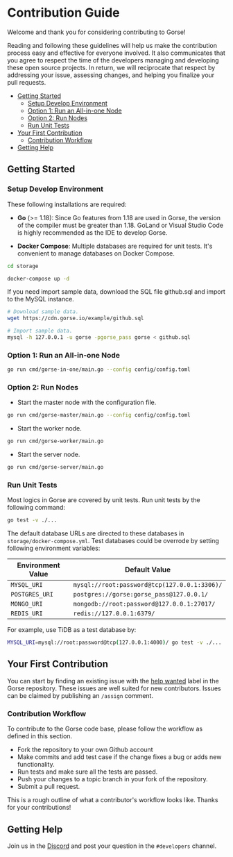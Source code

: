 # Contribution Guide

Welcome and thank you for considering contributing to Gorse!

Reading and following these guidelines will help us make the contribution process easy and effective for everyone involved. It also communicates that you agree to respect the time of the developers managing and developing these open source projects. In return, we will reciprocate that respect by addressing your issue, assessing changes, and helping you finalize your pull requests.

- [Getting Started](#getting-started)
  - [Setup Develop Environment](#setup-develop-environment)
  - [Option 1: Run an All-in-one Node](#option-1-run-an-all-in-one-node)
  - [Option 2: Run Nodes](#option-2-run-nodes)
  - [Run Unit Tests](#run-unit-tests)
- [Your First Contribution](#your-first-contribution)
  - [Contribution Workflow](#contribution-workflow)
- [Getting Help](#getting-help)

## Getting Started

### Setup Develop Environment

These following installations are required:

- **Go** (>= 1.18): Since Go features from 1.18 are used in Gorse, the version of the compiler must be greater than 1.18. GoLand or Visual Studio Code is highly recommended as the IDE to develop Gorse.

- **Docker Compose**: Multiple databases are required for unit tests. It's convenient to manage databases on Docker Compose.

```bash
cd storage

docker-compose up -d
```

If you need import sample data, download the SQL file github.sql and import to the MySQL instance.

```bash
# Download sample data.
wget https://cdn.gorse.io/example/github.sql

# Import sample data.
mysql -h 127.0.0.1 -u gorse -pgorse_pass gorse < github.sql
```

### Option 1: Run an All-in-one Node

```bash
go run cmd/gorse-in-one/main.go --config config/config.toml
```

### Option 2: Run Nodes

- Start the master node with the configuration file.

```bash
go run cmd/gorse-master/main.go --config config/config.toml
```

- Start the worker node.

```bash
go run cmd/gorse-worker/main.go
```

- Start the server node.

```bash
go run cmd/gorse-server/main.go
```

### Run Unit Tests

Most logics in Gorse are covered by unit tests. Run unit tests by the following command:

```bash
go test -v ./...
```

The default database URLs are directed to these databases in `storage/docker-compose.yml`. Test databases could be overrode by setting following environment variables:

| Environment Value | Default Value                                |
| ----------------- | -------------------------------------------- |
| `MYSQL_URI`       | `mysql://root:password@tcp(127.0.0.1:3306)/` |
| `POSTGRES_URI`    | `postgres://gorse:gorse_pass@127.0.0.1/`     |
| `MONGO_URI`       | `mongodb://root:password@127.0.0.1:27017/`   |
| `REDIS_URI`       | `redis://127.0.0.1:6379/`                    |

For example, use TiDB as a test database by:

```bash
MYSQL_URI=mysql://root:password@tcp(127.0.0.1:4000)/ go test -v ./...
```

## Your First Contribution

You can start by finding an existing issue with the [help wanted](https://github.com/Neura-Studios/gorse/issues?q=is%3Aopen+is%3Aissue+label%3A%22help+wanted%22) label in the Gorse repository. These issues are well suited for new contributors. Issues can be claimed by publishing an `/assign` comment.

### Contribution Workflow

To contribute to the Gorse code base, please follow the workflow as defined in this section.

- Fork the repository to your own Github account
- Make commits and add test case if the change fixes a bug or adds new functionality.
- Run tests and make sure all the tests are passed.
- Push your changes to a topic branch in your fork of the repository.
- Submit a pull request.

This is a rough outline of what a contributor's workflow looks like. Thanks for your contributions!

## Getting Help

Join us in the [Discord](https://discord.gg/x6gAtNNkAE) and post your question in the `#developers` channel.
